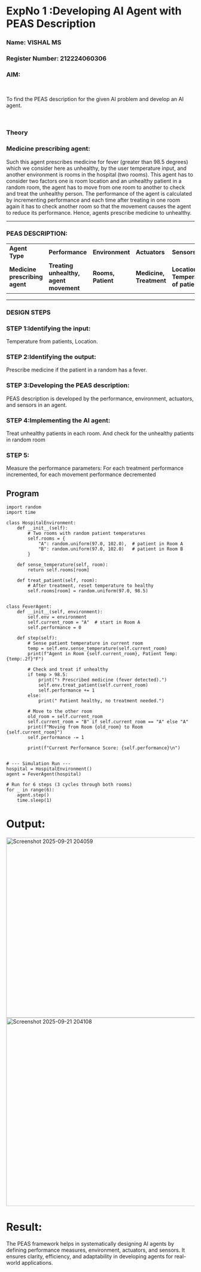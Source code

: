 <h1>ExpNo 1 :Developing AI Agent with PEAS Description</h1>
<h3>Name: VISHAL MS </h3>
<h3>Register Number: 212224060306</h3>


<h3>AIM:</h3>
<br>
<p>To find the PEAS description for the given AI problem and develop an AI agent.</p>
<br>
<h3>Theory</h3>
<h3>Medicine prescribing agent:</h3>
<p>Such this agent prescribes medicine for fever (greater than 98.5 degrees) which we consider here as unhealthy, by the user temperature input, and another environment is rooms in the hospital (two rooms). This agent has to consider two factors one is room location and an unhealthy patient in a random room, the agent has to move from one room to another to check and treat the unhealthy person. The performance of the agent is calculated by incrementing performance and each time after treating in one room again it has to check another room so that the movement causes the agent to reduce its performance. Hence, agents prescribe medicine to unhealthy.</p>
<hr>
<h3>PEAS DESCRIPTION:</h3>
<table>
  <tr>
    <td><strong>Agent Type</strong></td>
    <td><strong>Performance</strong></td>
     <td><strong>Environment</strong></td>
    <td><strong>Actuators</strong></td>
    <td><strong>Sensors</strong></td>
  </tr>
    <tr>
    <td><strong>Medicine prescribing agent</strong></td>
    <td><strong>Treating unhealthy, agent movement</strong></td>
     <td><strong>Rooms, Patient</strong></td>
    <td><strong>Medicine, Treatment</strong></td>
    <td><strong>Location, Temperature of patient</strong></td>
  </tr>
</table>
<hr>
<H3>DESIGN STEPS</H3>
<h3>STEP 1:Identifying the input:</h3>
<p>Temperature from patients, Location.</p>
<h3>STEP 2:Identifying the output:</h3>
<p>Prescribe medicine if the patient in a random has a fever.</p>
<h3>STEP 3:Developing the PEAS description:</h3>
<p>PEAS description is developed by the performance, environment, actuators, and sensors in an agent.</p>
<h3>STEP 4:Implementing the AI agent:</h3>
<p>Treat unhealthy patients in each room. And check for the unhealthy patients in random room</p>
<h3>STEP 5:</h3>
<p>Measure the performance parameters: For each treatment performance incremented, for each movement performance decremented</p>

## Program
```
import random
import time

class HospitalEnvironment:
    def __init__(self):
        # Two rooms with random patient temperatures
        self.rooms = {
            "A": random.uniform(97.0, 102.0),  # patient in Room A
            "B": random.uniform(97.0, 102.0)   # patient in Room B
        }

    def sense_temperature(self, room):
        return self.rooms[room]

    def treat_patient(self, room):
        # After treatment, reset temperature to healthy
        self.rooms[room] = random.uniform(97.0, 98.5)


class FeverAgent:
    def __init__(self, environment):
        self.env = environment
        self.current_room = "A"  # start in Room A
        self.performance = 0

    def step(self):
        # Sense patient temperature in current room
        temp = self.env.sense_temperature(self.current_room)
        print(f"Agent in Room {self.current_room}, Patient Temp: {temp:.2f}°F")

        # Check and treat if unhealthy
        if temp > 98.5:
            print("⚕ Prescribed medicine (fever detected).")
            self.env.treat_patient(self.current_room)
            self.performance += 1
        else:
            print(" Patient healthy, no treatment needed.")

        # Move to the other room
        old_room = self.current_room
        self.current_room = "B" if self.current_room == "A" else "A"
        print(f"Moving from Room {old_room} to Room {self.current_room}")
        self.performance -= 1

        print(f"Current Performance Score: {self.performance}\n")


# --- Simulation Run ---
hospital = HospitalEnvironment()
agent = FeverAgent(hospital)

# Run for 6 steps (3 cycles through both rooms)
for _ in range(6):
    agent.step()
    time.sleep(1)
```
# Output:

<img width="561" height="482" alt="Screenshot 2025-09-21 204059" src="https://github.com/user-attachments/assets/18fe6d7a-59f1-4e83-ba00-7d7cac51141d" />
<img width="570" height="504" alt="Screenshot 2025-09-21 204108" src="https://github.com/user-attachments/assets/f82c76bd-e9a8-4b8d-b4c6-8d5c17c961c6" />

# Result:
The PEAS framework helps in systematically designing AI agents by defining performance measures, environment, actuators, and sensors. It ensures clarity, efficiency, and adaptability in developing agents for real-world applications.
